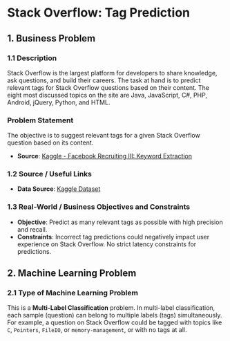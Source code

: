 # Stack Overflow: Tag Prediction

## 1. Business Problem

### 1.1 Description

Stack Overflow is the largest platform for developers to share knowledge, ask questions, and build their careers. The task at hand is to predict relevant tags for Stack Overflow questions based on their content. The eight most discussed topics on the site are Java, JavaScript, C#, PHP, Android, jQuery, Python, and HTML.

### Problem Statement

The objective is to suggest relevant tags for a given Stack Overflow question based on its content.

- **Source**: [Kaggle - Facebook Recruiting III: Keyword Extraction](https://www.kaggle.com/c/facebook-recruiting-iii-keyword-extraction/)

### 1.2 Source / Useful Links

- **Data Source**: [Kaggle Dataset](https://www.kaggle.com/c/facebook-recruiting-iii-keyword-extraction/data)

### 1.3 Real-World / Business Objectives and Constraints

- **Objective**: Predict as many relevant tags as possible with high precision and recall.
- **Constraints**: Incorrect tag predictions could negatively impact user experience on Stack Overflow. No strict latency constraints for predictions.

## 2. Machine Learning Problem

### 2.1 Type of Machine Learning Problem

This is a **Multi-Label Classification** problem. In multi-label classification, each sample (question) can belong to multiple labels (tags) simultaneously. 
For example, a question on Stack Overflow could be tagged with topics like `C`, `Pointers`, `FileIO`, or `memory-management`, or with no tags at all.

